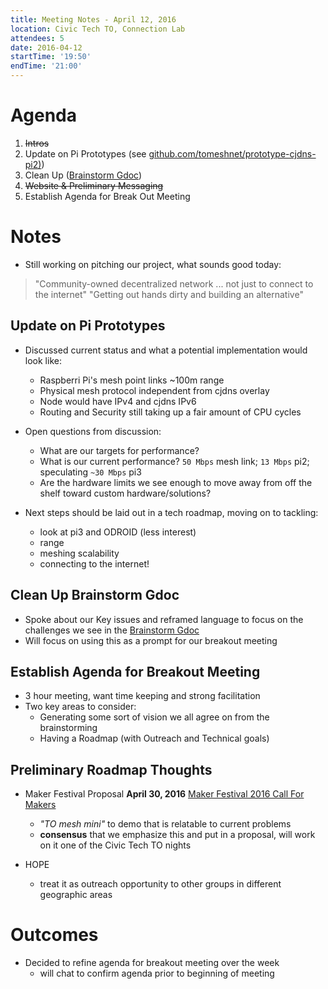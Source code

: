 ```yaml
---
title: Meeting Notes - April 12, 2016
location: Civic Tech TO, Connection Lab
attendees: 5
date: 2016-04-12
startTime: '19:50'
endTime: '21:00'
---
```


# Agenda

1. ~~Intros~~
2. Update on Pi Prototypes (see [github.com/tomeshnet/prototype-cjdns-pi2)](https://github.com/tomeshnet/prototype-cjdns-pi2))
3. Clean Up ([Brainstorm Gdoc](https://docs.google.com/document/d/1XQiqvkuFiTmaVtZcjmwBUfH5cwZdaYYLXHPqWAB1sB0/edit))
4. ~~Website & Preliminary Messaging~~
5. Establish Agenda for Break Out Meeting

# Notes

- Still working on pitching our project, what sounds good today:

> "Community-owned decentralized network ... not just to connect to the internet"
> "Getting out hands dirty and building an alternative"

## Update on Pi Prototypes

- Discussed current status and what a potential implementation would look like:
    - Raspberri Pi's mesh point links ~100m range
    - Physical mesh protocol independent from cjdns overlay
    - Node would have IPv4 and cjdns IPv6
    - Routing and Security still taking up a fair amount of CPU cycles

- Open questions from discussion:
    - What are our targets for performance?
    - What is our current performance?
      `50 Mbps` mesh link; `13 Mbps` pi2; speculating `~30 Mbps` pi3
    - Are the hardware limits we see enough to move away from off the shelf toward custom hardware/solutions?

- Next steps should be laid out in a tech roadmap, moving on to tackling:
    - look at pi3 and ODROID (less interest)
    - range
    - meshing scalability
    - connecting to the internet!

## Clean Up Brainstorm Gdoc

- Spoke about our Key issues and reframed language to focus on the challenges we see in the
[Brainstorm Gdoc](https://docs.google.com/document/d/1XQiqvkuFiTmaVtZcjmwBUfH5cwZdaYYLXHPqWAB1sB0/edit)
- Will focus on using this as a prompt for our breakout meeting


## Establish Agenda for Breakout Meeting

- 3 hour meeting, want time keeping and strong facilitation
- Two key areas to consider:
    - Generating some sort of vision we all agree on from the brainstorming
    - Having a Roadmap (with Outreach and Technical goals)

## Preliminary Roadmap Thoughts

- Maker Festival Proposal **April 30, 2016** [Maker Festival 2016 Call For Makers](http://cfm.makerfestival.ca/ords/f?p=107:1:2821773306655)
    - _"TO mesh mini"_ to demo that is relatable to current problems
    - **consensus** that we emphasize this and put in a proposal, will work on it one of the Civic Tech TO nights

- HOPE
    - treat it as outreach opportunity to other groups in different geographic areas

# Outcomes

- Decided to refine agenda for breakout meeting over the week
    - will chat to confirm agenda prior to beginning of meeting
